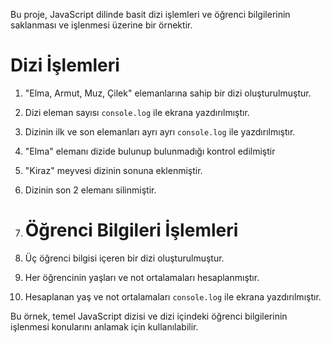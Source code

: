 Bu proje, JavaScript dilinde basit dizi işlemleri ve öğrenci bilgilerinin saklanması ve işlenmesi üzerine bir örnektir.
# Dizi İşlemleri
1. "Elma, Armut, Muz, Çilek" elemanlarına sahip bir dizi oluşturulmuştur.
2. Dizi eleman sayısı `console.log` ile ekrana yazdırılmıştır.
3. Dizinin ilk ve son elemanları ayrı ayrı `console.log` ile yazdırılmıştır.
4. "Elma" elemanı dizide bulunup bulunmadığı kontrol edilmiştir
5. "Kiraz" meyvesi dizinin sonuna eklenmiştir.
6. Dizinin son 2 elemanı silinmiştir.

7. # Öğrenci Bilgileri İşlemleri
1. Üç öğrenci bilgisi içeren bir dizi oluşturulmuştur.
2. Her öğrencinin yaşları ve not ortalamaları hesaplanmıştır.
3. Hesaplanan yaş ve not ortalamaları `console.log` ile ekrana yazdırılmıştır.

Bu örnek, temel JavaScript dizisi ve dizi içindeki öğrenci bilgilerinin işlenmesi konularını anlamak için kullanılabilir.
